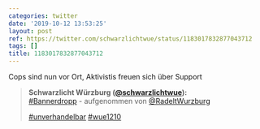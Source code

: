 ```yaml
---
categories: twitter
date: '2019-10-12 13:53:25'
layout: post
ref: https://twitter.com/schwarzlichtwue/status/1183017832877043712
tags: []
title: 1183017832877043712
---
```

Cops sind nun vor Ort, Aktivistis freuen sich über Support 
> <b>Schwarzlicht Würzburg ([@schwarzlichtwue](https://twitter.com/schwarzlichtwue)):</b>  
>[#Bannerdropp](/t/bannerdropp) - aufgenommen von [@RadeltWurzburg](https://twitter.com/RadeltWurzburg)   
>  
>[#unverhandelbar](/t/unverhandelbar) [#wue1210](/t/wue1210)    

